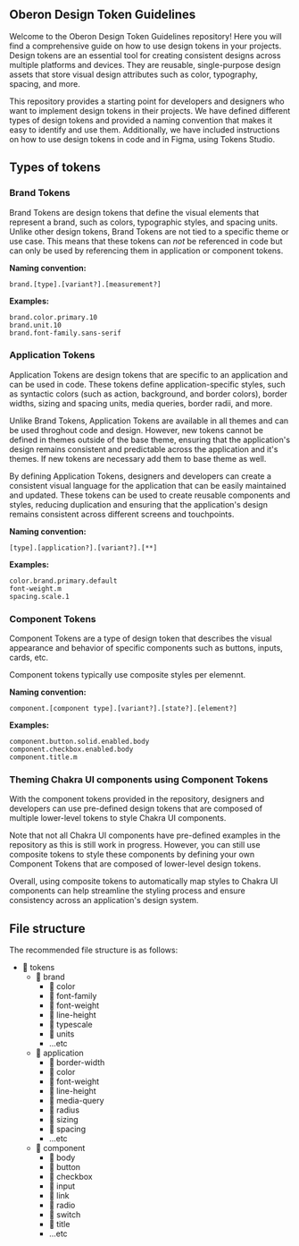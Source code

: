 ## Oberon Design Token Guidelines

Welcome to the Oberon Design Token Guidelines repository! Here you will find a comprehensive guide on how to use design tokens in your projects. Design tokens are an essential tool for creating consistent designs across multiple platforms and devices. They are reusable, single-purpose design assets that store visual design attributes such as color, typography, spacing, and more.

This repository provides a starting point for developers and designers who want to implement design tokens in their projects. We have defined different types of design tokens and provided a naming convention that makes it easy to identify and use them. Additionally, we have included instructions on how to use design tokens in code and in Figma, using Tokens Studio.

## Types of tokens

### Brand Tokens

Brand Tokens are design tokens that define the visual elements that represent a brand, such as colors, typographic styles, and spacing units. Unlike other design tokens, Brand Tokens are not tied to a specific theme or use case. This means that these tokens can _not_ be referenced in code but can only be used by referencing them in application or component tokens.

**Naming convention:**

```
brand.[type].[variant?].[measurement?]
```

**Examples:**

```
brand.color.primary.10
brand.unit.10
brand.font-family.sans-serif
```

### Application Tokens

Application Tokens are design tokens that are specific to an application and can be used in code. These tokens define application-specific styles, such as syntactic colors (such as action, background, and border colors), border widths, sizing and spacing units, media queries, border radii, and more.

Unlike Brand Tokens, Application Tokens are available in all themes and can be used throghout code and design. However, new tokens cannot be defined in themes outside of the base theme, ensuring that the application's design remains consistent and predictable across the application and it's themes. If new tokens are necessary add them to base theme as well.

By defining Application Tokens, designers and developers can create a consistent visual language for the application that can be easily maintained and updated. These tokens can be used to create reusable components and styles, reducing duplication and ensuring that the application's design remains consistent across different screens and touchpoints.

**Naming convention:**

```
[type].[application?].[variant?].[**]
```

**Examples:**

```
color.brand.primary.default
font-weight.m
spacing.scale.1
```

### Component Tokens

Component Tokens are a type of design token that describes the visual appearance and behavior of specific components such as buttons, inputs, cards, etc.

Component tokens typically use composite styles per elemennt.

**Naming convention:**

```
component.[component type].[variant?].[state?].[element?]
```

**Examples:**

```
component.button.solid.enabled.body
component.checkbox.enabled.body
component.title.m
```

### Theming Chakra UI components using Component Tokens

With the component tokens provided in the repository, designers and developers can use pre-defined design tokens that are composed of multiple lower-level tokens to style Chakra UI components.

Note that not all Chakra UI components have pre-defined examples in the repository as this is still work in progress. However, you can still use composite tokens to style these components by defining your own Component Tokens that are composed of lower-level design tokens.

Overall, using composite tokens to automatically map styles to Chakra UI components can help streamline the styling process and ensure consistency across an application's design system.

## File structure

The recommended file structure is as follows:

-   📁 tokens
    -   📁 brand
        -   📄 color
        -   📄 font-family
        -   📄 font-weight
        -   📄 line-height
        -   📄 typescale
        -   📄 units
        -   ...etc
    -   📁 application
        -   📄 border-width
        -   📄 color
        -   📄 font-weight
        -   📄 line-height
        -   📄 media-query
        -   📄 radius
        -   📄 sizing
        -   📄 spacing
        -   ...etc
    -   📁 component
        -   📄 body
        -   📄 button
        -   📄 checkbox
        -   📄 input
        -   📄 link
        -   📄 radio
        -   📄 switch
        -   📄 title
        -   ...etc
